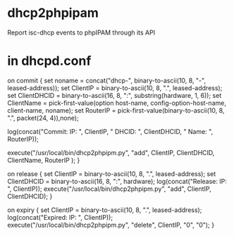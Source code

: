 # dhcp2phpipam
Report isc-dhcp events to phpIPAM through its API



# in dhcpd.conf
on commit {
  set noname = concat("dhcp-", binary-to-ascii(10, 8, "-", leased-address));
  set ClientIP = binary-to-ascii(10, 8, ".", leased-address);
  set ClientDHCID = binary-to-ascii(16, 8, ":", substring(hardware, 1, 6));
  set ClientName = pick-first-value(option host-name, config-option-host-name, client-name, noname);
  set RouterIP = pick-first-value(binary-to-ascii(10, 8, ".", packet(24, 4)),none);

  log(concat("Commit: IP: ", ClientIP, " DHCID: ", ClientDHCID, " Name: ", RouterIP));

  execute("/usr/local/bin/dhcp2phpipm.py", "add", ClientIP, ClientDHCID, ClientName, RouterIP );
}

on release {
  set ClientIP = binary-to-ascii(10, 8, ".", leased-address);
  set ClientDHCID = binary-to-ascii(16, 8, ":", hardware);
  log(concat("Release: IP: ", ClientIP));
  execute("/usr/local/bin/dhcp2phpipm.py", "add", ClientIP, ClientDHCID);
}

on expiry {
  set ClientIP = binary-to-ascii(10, 8, ".", leased-address);
  log(concat("Expired: IP: ", ClientIP));
  execute("/usr/local/bin/dhcp2phpipm.py", "delete", ClientIP, "0", "0");
}
